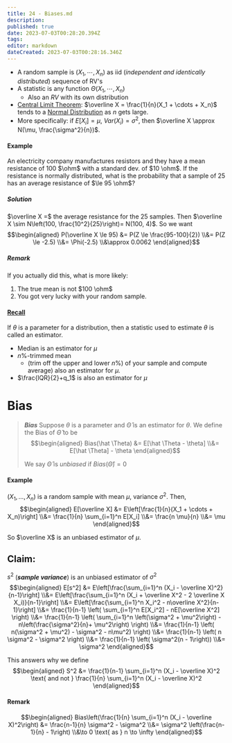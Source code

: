 ```yaml
---
title: 24 - Biases.md
description: 
published: true
date: 2023-07-03T00:28:20.394Z
tags: 
editor: markdown
dateCreated: 2023-07-03T00:28:16.346Z
---
```


- A random sample is $(X_1, \cdots, X_n)$ as iid (*independent and identically distributed*) sequence of RV's
- A statistic is any function $\Theta(X_1, \cdots, X_n)$
    - Also an $RV$ with its own distribution
- [Central Limit Theorem](/courses/y2/fall/stats_3y03/lecture_notes/24_-_Biases.md): $\overline X = \frac{1}{n}(X_1 + \cdots + X_n)$ tends to a [Normal Distribution](/courses/y2/fall/stats_3y03/lecture_notes/24_-_Biases.md) as $n$ gets large.
- More specifically: if $E[X_i] = \mu$, $Var(X_i) = \sigma^2$, then $\overline X \approx N(\mu, \frac{\sigma^2}{n})$.

#### Example
An electricity company manufactures resistors and they have a mean resistance of 100 $\ohm$ with a standard dev. of $10 \ohm$. If the resistance is normally distributed, what is the probability that a sample of 25 has an average resistance of $\le 95 \ohm$?

##### Solution
$\overline X =$ the average resistance for the 25 samples. Then $\overline X \sim N\left(100, \frac{10^2}{25}\right)= N(100, 4)$. So we want
$$\begin{aligned}
    P(\overline X \le 95)
    &=
        P(Z \le \frac{95-100}{2})
    \\&=
        P(Z \le -2.5)
    \\&=
        \Phi(-2.5)
    \\&\approx
        0.0062
\end{aligned}$$

##### Remark
If you actually did this, what is more likely:
1. The true mean is not $100 \ohm$
2. You got very lucky with your random sample.

#### [Recall](/courses/y2/fall/stats_3y03/lecture_notes/24_-_Biases.md)
If $\theta$ is a parameter for a distribution, then a statistic used to estimate $\theta$ is called an estimator.
- Median is an estimator for $\mu$
- $n\%$-trimmed mean
    - (trim off the upper and lower $n\%$) of your sample and compute average) also an estimator for $\mu$.
- $\frac{IQR}{2}+q_1$ is also an estimator for $\mu$

# Bias
> ***Bias***
> Suppose $\theta$ is a parameter and $\hat \Theta$ is an estimator for $\theta$. We define the Bias of $\hat \Theta$ to be
> $$\begin{aligned}
>     Bias(\hat \Theta)
>     &=
>         E[\hat \Theta - \theta]
>     \\&=
>         E[\hat \Theta] - \theta
> \end{aligned}$$
> 
> We say $\hat \Theta$ is *unbiased* if $Bias (\hat \Theta) = 0$

#### Example
$(X_1, \dots, X_n)$ is a random sample with mean $\mu$, variance $\sigma^2$. Then,
$$\begin{aligned}
    E[\overline X] &= E\left[\frac{1}{n}(X_1 + \cdots + X_n)\right]
    \\&=
        \frac{1}{n} \sum_{i=1}^n E[X_i]
    \\&=
        \frac{n \mu}{n} 
    \\&= 
        \mu
\end{aligned}$$

So $\overline X$ is an unbiased estimator of $\mu$.

## Claim:
$s^2$ (***sample variance***) is an unbiased estimator of $\sigma^2$
$$\begin{aligned}
    E[s^2]
    &=
        E\left[\frac{\sum_{i=1}^n (X_i - \overline X)^2}{n-1}\right]
    \\&=
        E\left[\frac{\sum_{i=1}^n (X_i + \overline X^2 - 2 \overline X X_i)}{n-1}\right]
    \\&=
        E\left[\frac{\sum_{i=1}^n X_i^2 - n\overline X^2}{n-1}\right]
    \\&=
        \frac{1}{n-1} \left( \sum_{i=1}^n E[X_i^2] - nE[\overline X^2] \right)
    \\&=
        \frac{1}{n-1} \left( \sum_{i=1}^n \left(\sigma^2 + \mu^2\right) - n\left(\frac{\sigma^2}{n}+ \mu^2\right) \right)
    \\&=
        \frac{1}{n-1} \left( n(\sigma^2 + \mu^2) - \sigma^2 - n\mu^2) \right)
    \\&=
        \frac{1}{n-1} \left( n \sigma^2 - \sigma^2 \right)
    \\&=
        \frac{1}{n-1} \left( \sigma^2(n - 1\right))
    \\&=
        \sigma^2
\end{aligned}$$

This answers why we define
$$\begin{aligned}
    S^2 &= \frac{1}{n-1} \sum_{i=1}^n (X_i - \overline X)^2
    \text{ and not }
    \frac{1}{n} \sum_{i=1}^n (X_i - \overline X)^2
\end{aligned}$$

#### Remark
$$\begin{aligned}
    Bias\left(\frac{1}{n} \sum_{i=1}^n (X_i - \overline X)^2\right)
    &=
        \frac{n-1}{n} \sigma^2 - \sigma^2
    \\&=
        \sigma^2 \left(\frac{n-1}{n} - 1\right)
    \\&\to 0 \text{ as } n \to \infty
\end{aligned}$$

